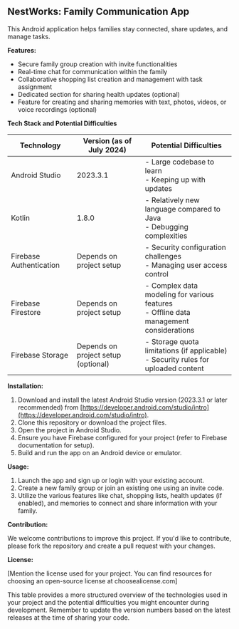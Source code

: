 ## NestWorks: Family Communication App

This Android application helps families stay connected, share updates, and manage tasks.

**Features:**

* Secure family group creation with invite functionalities
* Real-time chat for communication within the family
* Collaborative shopping list creation and management with task assignment
* Dedicated section for sharing health updates (optional)
* Feature for creating and sharing memories with text, photos, videos, or voice recordings (optional)

**Tech Stack and Potential Difficulties**

| Technology        | Version (as of July 2024) | Potential Difficulties |
|-------------------|------------------------|------------------------|
| Android Studio    | 2023.3.1                | - Large codebase to learn  <br> - Keeping up with updates |
| Kotlin             | 1.8.0                   | - Relatively new language compared to Java <br> - Debugging complexities |
| Firebase Authentication | Depends on project setup | - Security configuration challenges <br> - Managing user access control |
| Firebase Firestore  | Depends on project setup | - Complex data modeling for various features <br> - Offline data management considerations |
| Firebase Storage   | Depends on project setup (optional) | - Storage quota limitations (if applicable) <br> - Security rules for uploaded content |

**Installation:**

1. Download and install the latest Android Studio version (2023.3.1 or later recommended) from [https://developer.android.com/studio/intro](https://developer.android.com/studio/intro).
2. Clone this repository or download the project files.
3. Open the project in Android Studio.
4. Ensure you have Firebase configured for your project (refer to Firebase documentation for setup).
5. Build and run the app on an Android device or emulator.

**Usage:**

1. Launch the app and sign up or login with your existing account.
2. Create a new family group or join an existing one using an invite code.
3. Utilize the various features like chat, shopping lists, health updates (if enabled), and memories to connect and share information with your family.

**Contribution:**

We welcome contributions to improve this project. If you'd like to contribute, please fork the repository and create a pull request with your changes. 

**License:**

[Mention the license used for your project. You can find resources for choosing an open-source license at choosealicense.com]

This table provides a more structured overview of the technologies used in your project and the potential difficulties you might encounter during development. Remember to update the version numbers based on the latest releases at the time of sharing your code.
